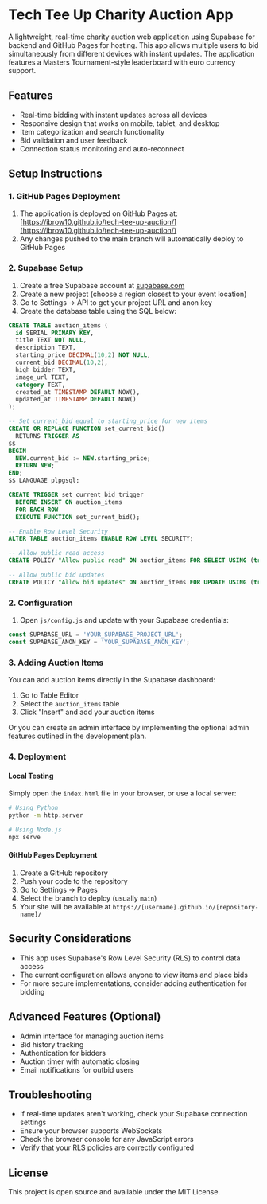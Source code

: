 # Tech Tee Up Charity Auction App

A lightweight, real-time charity auction web application using Supabase for backend and GitHub Pages for hosting. This app allows multiple users to bid simultaneously from different devices with instant updates. The application features a Masters Tournament-style leaderboard with euro currency support.

## Features

- Real-time bidding with instant updates across all devices
- Responsive design that works on mobile, tablet, and desktop
- Item categorization and search functionality
- Bid validation and user feedback
- Connection status monitoring and auto-reconnect

## Setup Instructions

### 1. GitHub Pages Deployment

1. The application is deployed on GitHub Pages at: [https://ibrow10.github.io/tech-tee-up-auction/](https://ibrow10.github.io/tech-tee-up-auction/)
2. Any changes pushed to the main branch will automatically deploy to GitHub Pages

### 2. Supabase Setup

1. Create a free Supabase account at [supabase.com](https://supabase.com)
2. Create a new project (choose a region closest to your event location)
3. Go to Settings → API to get your project URL and anon key
4. Create the database table using the SQL below:

```sql
CREATE TABLE auction_items (
  id SERIAL PRIMARY KEY,
  title TEXT NOT NULL,
  description TEXT,
  starting_price DECIMAL(10,2) NOT NULL,
  current_bid DECIMAL(10,2),
  high_bidder TEXT,
  image_url TEXT,
  category TEXT,
  created_at TIMESTAMP DEFAULT NOW(),
  updated_at TIMESTAMP DEFAULT NOW()
);

-- Set current_bid equal to starting_price for new items
CREATE OR REPLACE FUNCTION set_current_bid()
  RETURNS TRIGGER AS
$$
BEGIN
  NEW.current_bid := NEW.starting_price;
  RETURN NEW;
END;
$$ LANGUAGE plpgsql;

CREATE TRIGGER set_current_bid_trigger
  BEFORE INSERT ON auction_items
  FOR EACH ROW
  EXECUTE FUNCTION set_current_bid();

-- Enable Row Level Security
ALTER TABLE auction_items ENABLE ROW LEVEL SECURITY;

-- Allow public read access
CREATE POLICY "Allow public read" ON auction_items FOR SELECT USING (true);

-- Allow public bid updates
CREATE POLICY "Allow bid updates" ON auction_items FOR UPDATE USING (true);
```

### 2. Configuration

1. Open `js/config.js` and update with your Supabase credentials:
```javascript
const SUPABASE_URL = 'YOUR_SUPABASE_PROJECT_URL';
const SUPABASE_ANON_KEY = 'YOUR_SUPABASE_ANON_KEY';
```

### 3. Adding Auction Items

You can add auction items directly in the Supabase dashboard:

1. Go to Table Editor
2. Select the `auction_items` table
3. Click "Insert" and add your auction items

Or you can create an admin interface by implementing the optional admin features outlined in the development plan.

### 4. Deployment

#### Local Testing
Simply open the `index.html` file in your browser, or use a local server:

```bash
# Using Python
python -m http.server

# Using Node.js
npx serve
```

#### GitHub Pages Deployment
1. Create a GitHub repository
2. Push your code to the repository
3. Go to Settings → Pages
4. Select the branch to deploy (usually `main`)
5. Your site will be available at `https://[username].github.io/[repository-name]/`

## Security Considerations

- This app uses Supabase's Row Level Security (RLS) to control data access
- The current configuration allows anyone to view items and place bids
- For more secure implementations, consider adding authentication for bidding

## Advanced Features (Optional)

- Admin interface for managing auction items
- Bid history tracking
- Authentication for bidders
- Auction timer with automatic closing
- Email notifications for outbid users

## Troubleshooting

- If real-time updates aren't working, check your Supabase connection settings
- Ensure your browser supports WebSockets
- Check the browser console for any JavaScript errors
- Verify that your RLS policies are correctly configured

## License

This project is open source and available under the MIT License.
